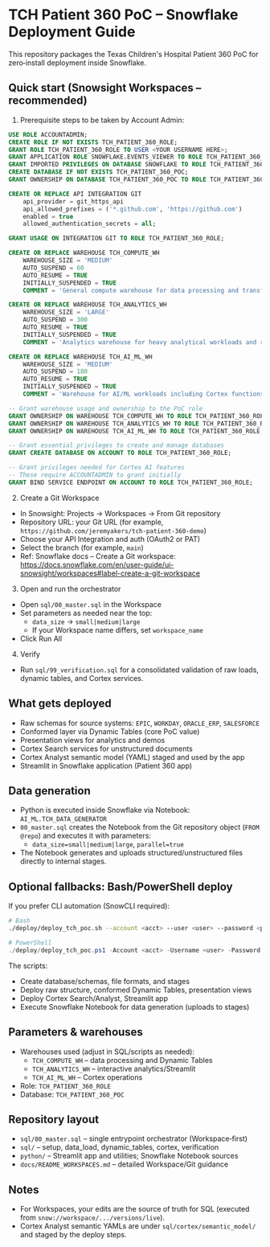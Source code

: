 # TCH Patient 360 PoC – Snowflake Deployment Guide

This repository packages the Texas Children's Hospital Patient 360 PoC for zero‑install deployment inside Snowflake.

## Quick start (Snowsight Workspaces – recommended)

1) Prerequisite steps to be taken by Account Admin:

```sql
USE ROLE ACCOUNTADMIN;
CREATE ROLE IF NOT EXISTS TCH_PATIENT_360_ROLE;
GRANT ROLE TCH_PATIENT_360_ROLE TO USER <YOUR USERNAME HERE>;
GRANT APPLICATION ROLE SNOWFLAKE.EVENTS_VIEWER TO ROLE TCH_PATIENT_360_ROLE;
GRANT IMPORTED PRIVILEGES ON DATABASE SNOWFLAKE TO ROLE TCH_PATIENT_360_ROLE;
CREATE DATABASE IF NOT EXISTS TCH_PATIENT_360_POC;
GRANT OWNERSHIP ON DATABASE TCH_PATIENT_360_POC TO ROLE TCH_PATIENT_360_ROLE; 

CREATE OR REPLACE API INTEGRATION GIT
    api_provider = git_https_api
    api_allowed_prefixes = ('*.github.com', 'https://github.com')
    enabled = true
    allowed_authentication_secrets = all;

GRANT USAGE ON INTEGRATION GIT TO ROLE TCH_PATIENT_360_ROLE;

CREATE OR REPLACE WAREHOUSE TCH_COMPUTE_WH
    WAREHOUSE_SIZE = 'MEDIUM'
    AUTO_SUSPEND = 60
    AUTO_RESUME = TRUE
    INITIALLY_SUSPENDED = TRUE
    COMMENT = 'General compute warehouse for data processing and transformations';

CREATE OR REPLACE WAREHOUSE TCH_ANALYTICS_WH
    WAREHOUSE_SIZE = 'LARGE'
    AUTO_SUSPEND = 300
    AUTO_RESUME = TRUE
    INITIALLY_SUSPENDED = TRUE
    COMMENT = 'Analytics warehouse for heavy analytical workloads and reporting';

CREATE OR REPLACE WAREHOUSE TCH_AI_ML_WH
    WAREHOUSE_SIZE = 'MEDIUM'
    AUTO_SUSPEND = 180
    AUTO_RESUME = TRUE
    INITIALLY_SUSPENDED = TRUE
    COMMENT = 'Warehouse for AI/ML workloads including Cortex functions';

-- Grant warehouse usage and ownership to the PoC role
GRANT OWNERSHIP ON WAREHOUSE TCH_COMPUTE_WH TO ROLE TCH_PATIENT_360_ROLE;
GRANT OWNERSHIP ON WAREHOUSE TCH_ANALYTICS_WH TO ROLE TCH_PATIENT_360_ROLE;
GRANT OWNERSHIP ON WAREHOUSE TCH_AI_ML_WH TO ROLE TCH_PATIENT_360_ROLE;

-- Grant essential privileges to create and manage databases
GRANT CREATE DATABASE ON ACCOUNT TO ROLE TCH_PATIENT_360_ROLE;

-- Grant privileges needed for Cortex AI features
-- These require ACCOUNTADMIN to grant initially
GRANT BIND SERVICE ENDPOINT ON ACCOUNT TO ROLE TCH_PATIENT_360_ROLE;
```

2) Create a Git Workspace

- In Snowsight: Projects → Workspaces → From Git repository
- Repository URL: your Git URL (for example, `https://github.com/jeremyakers/tch-patient-360-demo`)
- Choose your API Integration and auth (OAuth2 or PAT)
- Select the branch (for example, `main`)
- Ref: Snowflake docs – Create a Git workspace: https://docs.snowflake.com/en/user-guide/ui-snowsight/workspaces#label-create-a-git-workspace

3) Open and run the orchestrator
- Open `sql/00_master.sql` in the Workspace
- Set parameters as needed near the top:
  - `data_size` → `small|medium|large`
  - If your Workspace name differs, set `workspace_name`
- Click Run All

4) Verify
- Run `sql/99_verification.sql` for a consolidated validation of raw loads, dynamic tables, and Cortex services.

## What gets deployed
- Raw schemas for source systems: `EPIC`, `WORKDAY`, `ORACLE_ERP`, `SALESFORCE`
- Conformed layer via Dynamic Tables (core PoC value)
- Presentation views for analytics and demos
- Cortex Search services for unstructured documents
- Cortex Analyst semantic model (YAML) staged and used by the app
- Streamlit in Snowflake application (Patient 360 app)

## Data generation
- Python is executed inside Snowflake via Notebook: `AI_ML.TCH_DATA_GENERATOR`
- `00_master.sql` creates the Notebook from the Git repository object (`FROM @repo`) and executes it with parameters:
  - `data_size=small|medium|large`, `parallel=true`
- The Notebook generates and uploads structured/unstructured files directly to internal stages.

## Optional fallbacks: Bash/PowerShell deploy
If you prefer CLI automation (SnowCLI required):

```bash
# Bash
./deploy/deploy_tch_poc.sh --account <acct> --user <user> --password <pwd> --generate-data-size medium
```

```powershell
# PowerShell
./deploy/deploy_tch_poc.ps1 -Account <acct> -Username <user> -Password <pwd> -DataSize medium
```

The scripts:
- Create database/schemas, file formats, and stages
- Deploy raw structure, conformed Dynamic Tables, presentation views
- Deploy Cortex Search/Analyst, Streamlit app
- Execute Snowflake Notebook for data generation (uploads to stages)

## Parameters & warehouses
- Warehouses used (adjust in SQL/scripts as needed):
  - `TCH_COMPUTE_WH` – data processing and Dynamic Tables
  - `TCH_ANALYTICS_WH` – interactive analytics/Streamlit
  - `TCH_AI_ML_WH` – Cortex operations
- Role: `TCH_PATIENT_360_ROLE`
- Database: `TCH_PATIENT_360_POC`

## Repository layout
- `sql/00_master.sql` – single entrypoint orchestrator (Workspace‑first)
- `sql/` – setup, data_load, dynamic_tables, cortex, verification
- `python/` – Streamlit app and utilities; Snowflake Notebook sources
- `docs/README_WORKSPACES.md` – detailed Workspace/Git guidance

## Notes
- For Workspaces, your edits are the source of truth for SQL (executed from `snow://workspace/.../versions/live`).
- Cortex Analyst semantic YAMLs are under `sql/cortex/semantic_model/` and staged by the deploy steps.

